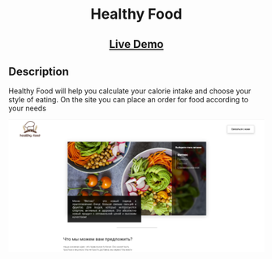 <h1 align="center">Healthy Food</h1>


<h2 align="center"><a  href="https://food-2f0bf.web.app/">Live Demo</a></h2>

## Description

Healthy Food will help you calculate your calorie intake and choose your style of eating. On the site you can place an order for food according to your needs

<img src="./img/readme.png">


